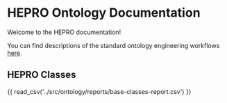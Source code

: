 # HEPRO Ontology Documentation

[//]: # "This file is meant to be edited by the ontology maintainer."

Welcome to the HEPRO documentation!

You can find descriptions of the standard ontology engineering workflows [here](odk-workflows/index.md).


## HEPRO Classes

{{ read_csv('../src/ontology/reports/base-classes-report.csv') }}

